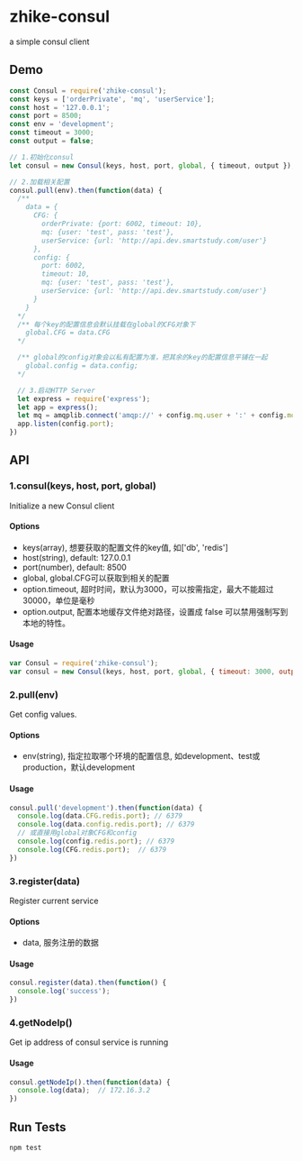 # zhike-consul

a simple consul client

## Demo
```js
const Consul = require('zhike-consul');
const keys = ['orderPrivate', 'mq', 'userService'];
const host = '127.0.0.1';
const port = 8500;
const env = 'development';
const timeout = 3000;
const output = false;

// 1.初始化consul
let consul = new Consul(keys, host, port, global, { timeout, output });

// 2.加载相关配置
consul.pull(env).then(function(data) {
  /**
    data = {
      CFG: {
        orderPrivate: {port: 6002, timeout: 10},
        mq: {user: 'test', pass: 'test'},
        userService: {url: 'http://api.dev.smartstudy.com/user'}
      },
      config: {
        port: 6002,
        timeout: 10,
        mq: {user: 'test', pass: 'test'},
        userService: {url: 'http://api.dev.smartstudy.com/user'}
      }
    }
  */
  /** 每个key的配置信息会默认挂载在global的CFG对象下
    global.CFG = data.CFG
  */

  /** global的config对象会以私有配置为准，把其余的key的配置信息平铺在一起
    global.config = data.config;
  */

  // 3.启动HTTP Server
  let express = require('express');
  let app = express();
  let mq = amqplib.connect('amqp://' + config.mq.user + ':' + config.mq.pass + '@' + config.mq.host + ':' + config.mq.port);
  app.listen(config.port);
})
```
## API
### 1.consul(keys, host, port, global)
Initialize a new Consul client

#### Options
+ keys(array), 想要获取的配置文件的key值, 如['db', 'redis']
+ host(string), default: 127.0.0.1
+ port(number), default: 8500
+ global, global.CFG可以获取到相关的配置
+ option.timeout, 超时时间，默认为3000，可以按需指定，最大不能超过30000，单位是毫秒
+ option.output, 配置本地缓存文件绝对路径，设置成 false 可以禁用强制写到本地的特性。

#### Usage
```js
var Consul = require('zhike-consul');
var consul = new Consul(keys, host, port, global, { timeout: 3000, output: false });
```

### 2.pull(env)
Get config values.

#### Options
+ env(string), 指定拉取哪个环境的配置信息, 如development、test或production，默认development

#### Usage
```js
consul.pull('development').then(function(data) {
  console.log(data.CFG.redis.port); // 6379
  console.log(data.config.redis.port); // 6379
  // 或直接用global对象CFG和config
  console.log(config.redis.port); // 6379
  console.log(CFG.redis.port);  // 6379
})
```

### 3.register(data)
Register current service

#### Options
+ data, 服务注册的数据

#### Usage
```js
consul.register(data).then(function() {
  console.log('success');
})
```

### 4.getNodeIp()
Get ip address of consul service is running

#### Usage
```js
consul.getNodeIp().then(function(data) {
  console.log(data);  // 172.16.3.2
})
```

## Run Tests
```
npm test
```
